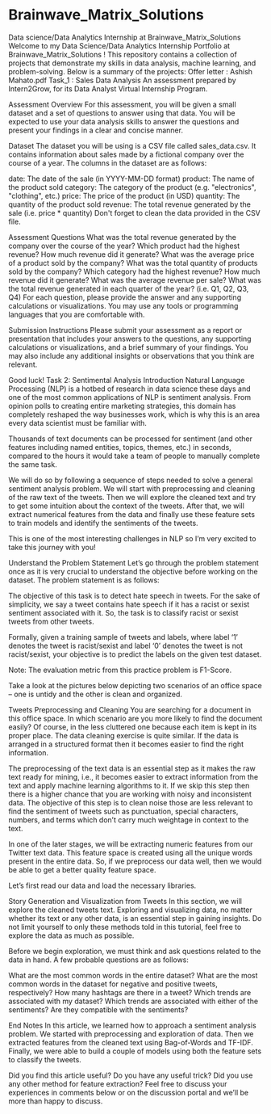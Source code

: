 # Brainwave_Matrix_Solutions
Data science/Data Analytics Internship at Brainwave_Matrix_Solutions
Welcome to my Data Science/Data Analytics Internship Portfolio at Brainwave_Matrix_Solutions ! This repository contains a collection of projects that demonstrate my skills in data analysis, machine learning, and problem-solving. Below is a summary of the projects:
Offer letter : Ashish Mahato.pdf
Task_1 :
Sales Data Analysis
An assessment prepared by Intern2Grow, for its Data Analyst Virtual Internship Program.

Assessment Overview
For this assessment, you will be given a small dataset and a set of questions to answer using that data. You will be expected to use your data analysis skills to answer the questions and present your findings in a clear and concise manner.

Dataset
The dataset you will be using is a CSV file called sales_data.csv. It contains information about sales made by a fictional company over the course of a year. The columns in the dataset are as follows:

date: The date of the sale (in YYYY-MM-DD format)
product: The name of the product sold
category: The category of the product (e.g. "electronics", "clothing", etc.)
price: The price of the product (in USD)
quantity: The quantity of the product sold
revenue: The total revenue generated by the sale (i.e. price * quantity)
Don't forget to clean the data provided in the CSV file.

Assessment Questions
What was the total revenue generated by the company over the course of the year?
Which product had the highest revenue? How much revenue did it generate?
What was the average price of a product sold by the company?
What was the total quantity of products sold by the company?
Which category had the highest revenue? How much revenue did it generate?
What was the average revenue per sale?
What was the total revenue generated in each quarter of the year? (i.e. Q1, Q2, Q3, Q4)
For each question, please provide the answer and any supporting calculations or visualizations. You may use any tools or programming languages that you are comfortable with.

Submission Instructions
Please submit your assessment as a report or presentation that includes your answers to the questions, any supporting calculations or visualizations, and a brief summary of your findings. You may also include any additional insights or observations that you think are relevant.

Good luck!
Task 2:
Sentimental Analysis
Introduction
Natural Language Processing (NLP) is a hotbed of research in data science these days and one of the most common applications of NLP is sentiment analysis. From opinion polls to creating entire marketing strategies, this domain has completely reshaped the way businesses work, which is why this is an area every data scientist must be familiar with.

Thousands of text documents can be processed for sentiment (and other features including named entities, topics, themes, etc.) in seconds, compared to the hours it would take a team of people to manually complete the same task.

We will do so by following a sequence of steps needed to solve a general sentiment analysis problem. We will start with preprocessing and cleaning of the raw text of the tweets. Then we will explore the cleaned text and try to get some intuition about the context of the tweets. After that, we will extract numerical features from the data and finally use these feature sets to train models and identify the sentiments of the tweets.

This is one of the most interesting challenges in NLP so I’m very excited to take this journey with you!

Understand the Problem Statement
Let’s go through the problem statement once as it is very crucial to understand the objective before working on the dataset. The problem statement is as follows:

The objective of this task is to detect hate speech in tweets. For the sake of simplicity, we say a tweet contains hate speech if it has a racist or sexist sentiment associated with it. So, the task is to classify racist or sexist tweets from other tweets.

Formally, given a training sample of tweets and labels, where label ‘1’ denotes the tweet is racist/sexist and label ‘0’ denotes the tweet is not racist/sexist, your objective is to predict the labels on the given test dataset.

Note: The evaluation metric from this practice problem is F1-Score.

Take a look at the pictures below depicting two scenarios of an office space – one is untidy and the other is clean and organized.

Tweets Preprocessing and Cleaning
You are searching for a document in this office space. In which scenario are you more likely to find the document easily? Of course, in the less cluttered one because each item is kept in its proper place. The data cleaning exercise is quite similar. If the data is arranged in a structured format then it becomes easier to find the right information.

The preprocessing of the text data is an essential step as it makes the raw text ready for mining, i.e., it becomes easier to extract information from the text and apply machine learning algorithms to it. If we skip this step then there is a higher chance that you are working with noisy and inconsistent data. The objective of this step is to clean noise those are less relevant to find the sentiment of tweets such as punctuation, special characters, numbers, and terms which don’t carry much weightage in context to the text.

In one of the later stages, we will be extracting numeric features from our Twitter text data. This feature space is created using all the unique words present in the entire data. So, if we preprocess our data well, then we would be able to get a better quality feature space.

Let’s first read our data and load the necessary libraries.

Story Generation and Visualization from Tweets
In this section, we will explore the cleaned tweets text. Exploring and visualizing data, no matter whether its text or any other data, is an essential step in gaining insights. Do not limit yourself to only these methods told in this tutorial, feel free to explore the data as much as possible.

Before we begin exploration, we must think and ask questions related to the data in hand. A few probable questions are as follows:

What are the most common words in the entire dataset? What are the most common words in the dataset for negative and positive tweets, respectively? How many hashtags are there in a tweet? Which trends are associated with my dataset? Which trends are associated with either of the sentiments? Are they compatible with the sentiments?

End Notes
In this article, we learned how to approach a sentiment analysis problem. We started with preprocessing and exploration of data. Then we extracted features from the cleaned text using Bag-of-Words and TF-IDF. Finally, we were able to build a couple of models using both the feature sets to classify the tweets.

Did you find this article useful? Do you have any useful trick? Did you use any other method for feature extraction? Feel free to discuss your experiences in comments below or on the discussion portal and we’ll be more than happy to discuss.
